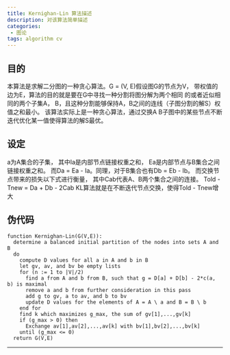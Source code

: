 ```yaml
---
title: Kernighan-Lin 算法描述
description: 对该算法简单描述
categories:
 - 图论
tags: algorithm cv
---
```

## 目的
本算法是求解二分图的一种贪心算法。G = (V, E)假设图G的节点为V， 带权值的边为E，算法的目的就是要在G中寻找一种分割将图分解为两个相同
的或者近似相同的两个子集A， B，且这种分割能够保持A，B之间的连线（子图分割的解S）权值之和最小。
该算法实际上是一种贪心算法，通过交换A B子图中的某些节点不断迭代优化某一值使得算法的解S最优。

## 设定
a为A集合的子集， 其中Ia是内部节点链接权重之和， Ea是内部节点与B集合之间链接权重之和。
而Da = Ea - Ia。同理，对于B集合也有Db = Eb - Ib。
而交换节点带来的损失以下式进行衡量， 其中Cab代表A、B两个集合之间的连接。
Told - Tnew = Da + Db - 2Cab
KL算法就是在不断迭代节点交换，使得Told - Tnew增大
## 伪代码
```shell
function Kernighan-Lin(G(V,E)):
  determine a balanced initial partition of the nodes into sets A and B
  do
    compute D values for all a in A and b in B
    let gv, av, and bv be empty lists
    for (n := 1 to |V|/2)
      find a from A and b from B, such that g = D[a] + D[b] - 2*c(a, b) is maximal
      remove a and b from further consideration in this pass
      add g to gv, a to av, and b to bv
      update D values for the elements of A = A \ a and B = B \ b
    end for
    find k which maximizes g_max, the sum of gv[1],...,gv[k]
    if (g_max > 0) then
      Exchange av[1],av[2],...,av[k] with bv[1],bv[2],...,bv[k]
    until (g_max <= 0)
  return G(V,E)
```
---
